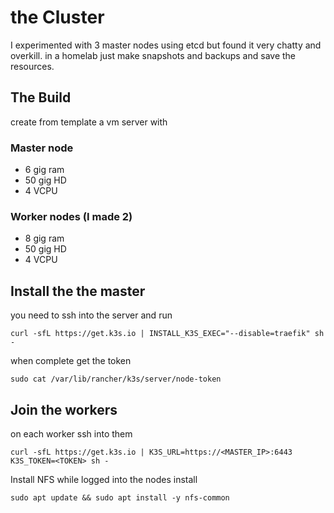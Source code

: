 # the Cluster
I experimented with 3 master nodes using etcd but found it very chatty and overkill. in a homelab just make snapshots and backups and save the resources. 

## The Build

create from template a vm server with 

### Master node
* 6 gig ram
* 50 gig HD
* 4 VCPU 

### Worker nodes (I made 2)
* 8 gig ram
* 50 gig HD
* 4 VCPU

## Install the the master

you need to ssh into the server and run 

`curl -sfL https://get.k3s.io | INSTALL_K3S_EXEC="--disable=traefik" sh -`

when complete get the token

`sudo cat /var/lib/rancher/k3s/server/node-token`

## Join the workers
on each worker ssh into them

`curl -sfL https://get.k3s.io | K3S_URL=https://<MASTER_IP>:6443 K3S_TOKEN=<TOKEN> sh -`

Install NFS
while logged into the nodes install 

`sudo apt update && sudo apt install -y nfs-common`


